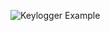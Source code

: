 ![Keylogger Example](https://drive.google.com/file/d/1odn6UsQQjg22yTacR6BTa5-6dEM2Ce14/view?usp=sharing)
